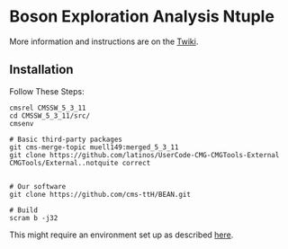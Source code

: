 # Boson Exploration Analysis Ntuple

More information and instructions are on the [Twiki](https://twiki.cern.ch/twiki/bin/viewauth/CMS/TTbarHiggs).

## Installation
Follow These Steps:

    cmsrel CMSSW_5_3_11
    cd CMSSW_5_3_11/src/
    cmsenv

    # Basic third-party packages
    git cms-merge-topic muell149:merged_5_3_11
    git clone https://github.com/latinos/UserCode-CMG-CMGTools-External CMGTools/External..notquite correct
    

    # Our software
    git clone https://github.com/cms-ttH/BEAN.git

    # Build
    scram b -j32

This might require an environment set up as described [here](http://wiki.crc.nd.edu/wiki/index.php/NDCMS_SettingUpEnvironment).
